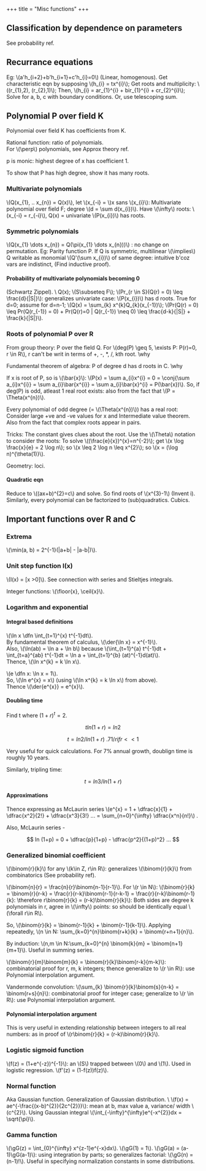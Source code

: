 +++
title = "Misc functions"
+++

## Classification by dependence on parameters
See probability ref.

## Recurrance equations
Eg: \\(a'h_{i+2}+b'h_{i+1}+c'h_{i}=0\\) (Linear, homogenous). Get characteristic eqn by supposing \\(h_{i} = tx^{i}\\); Get roots and multiplicity: \\((r_{1},2), (r_{2},1)\\); Then, \\(h_{i} = ar_{1}^{i} + bir_{1}^{i} + cr_{2}^{i}\\); Solve for a, b, c with boundary conditions. Or, use telescoping sum.

## Polynomial P over field K
Polynomial over field K has coefficients from K. 

Rational function: ratio of polynomials.  
For \\(\perp\\) polynomials, see Approx theory ref.  

p is monic: highest degree of x has coefficient 1.

To show that P has high degree, show it has many roots.

### Multivariate polynomials
\\(Q(x_{1}, .. x_{n}) = Q(x)\\), let \\(x_{-i} = \\)x sans \\(x_{i}\\): Multivariate polynomial over field F; degree \\(d = \sum d(x_{i})\\). Have \\(\infty\\) roots: \\(x_{-i} = r_{-i}\\), Q(x) = univariate \\(P(x_{i})\\) has roots.

### Symmetric polynomials
\\(Q(x_{1} \dots x_{n}) = Q(\pi(x_{1} \dots x_{n}))\\) : no change on permutation. Eg: Parity function P. If Q is symmetric, multilinear \\(\implies\\) Q writable as monomial \\(Q'(\sum x_{i})\\) of same degree: intuitive b'coz vars are indistinct, (Find inductive proof).

#### Probability of multivariate polynomials becoming 0
(Schwartz Zippel). \\
Q(x); \\(S\subseteq F\\); \\(Pr_{r \in S}(Q(r) = 0) \leq \frac{d}{|S|}\\): generalizes univariate case: \\(P(x_{i})\\) has d roots. True for d=0; assume for d=n-1; \\(Q(x) = \sum_{k} x^{k}Q_{k}(x_{-1})\\); \\(Pr(Q(r) = 0) \leq Pr(Q(r_{-1}) = 0) + Pr(Q(r)=0 | Q(r_{-1}) \neq 0) \leq \frac{d-k}{|S|} + \frac{k}{|S|}\\).

### Roots of polynomial P over R
From group theory: P over the field Q. For \\(deg(P) \geq 5, \exists P: P(r)=0, r \in R\\), r can't be writ in terms of +, -, *, /, kth root. \why

Fundamental theorem of algebra: P of degree d has d roots in C. \why

If x is root of P, so is \\(\bar{x}\\): \\(P(x) = \sum a_{i}x^{i} = 0 = \conj{\sum a_{i}x^{i}} = \sum a_{i}\bar{x^{i}} = \sum a_{i}\bar{x}^{i} = P(\bar{x})\\). So, if deg(P) is odd, atleast 1 real root exists: also from the fact that \\(P = \Theta(x^{n})\\).

Every polynomial of odd degree (= \\(\Theta(x^{n})\\)) has a real root: Consider large +ve and -ve values for x and Intermediate value theorem. Also from the fact that complex roots appear in pairs.

Tricks: The constant gives clues about the root. Use the \\(\Theta\\) notation to consider the roots: To solve \\((\frac{e}{x})^{x}=n^{-2}\\); get \\(x \log \frac{x}{e} = 2 \log n\\); so \\(x \leq 2 \log n \leq x^{2}\\); so \\(x = (\log n)^{\theta(1)}\\).

Geometry: loci.

#### Quadratic eqn
Reduce to \\((ax+b)^{2}=c\\) and solve. So find roots of \\(x^{3}-1\\) (Invent i). Similarly, every polynomial can be factorized to (sub)quadratics. Cubics.

## Important functions over R and C
### Extrema
\\(\min(a, b) = 2^{-1}(|a+b| - |a-b|)\\).

### Unit step function I(x)
\\(I(x) = [x >0]\\). See connection with series and Stieltjes integrals.

Integer functions: \\(\floor{x}, \ceil{x}\\).

### Logarithm and exponential
#### Integral based definitions
\\(\ln x \dfn \int_{t=1}^{x} t^{-1}dt\\).  
By fundamental theorem of calculus, \\(\der{\ln x} = x^{-1}\\).  
Also, \\(\ln(ab) = \ln a + \ln b\\) because \\(\int_{t=1}^{a} t^{-1}dt + \int_{t=a}^{ab} t^{-1}dt = \ln a + \int_{t=1}^{b} (at)^{-1}d(at)\\).  
Thence, \\(\ln x^{k} = k \ln x\\).

\\(e \dfn x: \ln x = 1\\).   
So, \\(\ln e^{x} = x\\) (using \\(\ln x^{k} = k \ln x\\) from above).  
Thence \\(\der{e^{x}} = e^{x}\\).  

#### Doubling time
Find t where $(1+r)^t = 2$.  

$$t ln(1+r)  = ln2 $$

$$t = ln2/ln(1+r) ~ .71/r if r << 1 $$

Very useful for quick calculations. For 7% annual growth, doublign time is roughly 10 years.

Similarly, tripling time:

$$t = ln3/ln(1+r)$$


#### Approximations
Thence expressing as McLaurin series \\(e^{x} = 1 + \dfrac{x}{1} +  \dfrac{x^2}{2!} +  \dfrac{x^3}{3!} ... = \sum_{n=0}^{\infty} \dfrac{x^n}{n!}\\) .

Also, McLaurin series - 

$$ ln (1+p) = 0 + \dfrac{p}{1+p} - \dfrac{p^2}{(1+p)^2} ... $$ 

### Generalized binomial coefficient
\\(\binom{r}{k}\\) for any \\(k\in Z, r\in R\\): generalizes \\(\binom{r}{k}\\) from combinatorics (See probability ref).

\\(\binom{n}{r} = \frac{n}{r}\binom{n-1}{r-1}\\). For \\(r \in N\\): \\(\binom{r}{k} = \binom{r}{r-k} = \frac{r}{r-k}\binom{r-1}{r-k-1} = \frac{r}{r-k}\binom{r-1}{k}: \therefore r\binom{r}{k} = (r-k)\binom{r}{k}\\): Both sides are degree k polynomials in r, agree in \\(\infty\\) points: so should be identically equal \\(\forall r\in R\\).

So, \\(\binom{r}{k} = \binom{r-1}{k} + \binom{r-1}{k-1}\\). Applying repeatedly, \\(n \in N: \sum_{k=0}^{n}\binom{r+k}{k} = \binom{r+n+1}{n}\\).

By induction: \\(n,m \in N:\sum_{k=0}^{n} \binom{k}{m} = \binom{n+1}{m+1}\\). Useful in summing series.

\\(\binom{r}{m}\binom{m}{k} = \binom{r}{k}\binom{r-k}{m-k}\\): combinatorial proof for r, m, k integers; thence generalize to \\(r \in R\\): use Polynomial interpolation argument.

Vandermonde convolution: \\(\sum_{k} \binom{r}{k}\binom{s}{n-k} = \binom{r+s}{n}\\): combinatorial proof for integer case; generalize to \\(r \in R\\): use Polynomial interpolation argument.

#### Polynomial interpolation argument
This is very useful in extending relationship between integers to all real numbers: as in proof of \\(r\binom{r}{k} = (r-k)\binom{r}{k}\\).

### Logistic sigmoid function
\\(f(z) = (1+e^{-z})^{-1}\\): an \\(S\\) trapped between \\(0\\) and \\(1\\). Used in logistic regression. \\(f'(z) = (1-f(z))f(z)\\).

### Normal function
Aka Gaussian function. Generalization of Gaussian distribution. \\
\\(f(x) = ae^{-\frac{(x-b)^{2}}{2c^{2}}}\\): mean at b, max value a, variance/ width \\(c^{2}\\). Using Gaussian integral \\(\int_{-\infty}^{\infty}e^{-x^{2}}dx = \sqrt{\pi}\\).

### Gamma function
\\(\gG(z) = \int_{0}^{\infty} x^{z-1}e^{-x}dx\\). \\(\gG(1) = 1\\). \\(\gG(a) = (a-1)\gG(a-1)\\): using integration by parts; so generalizes factorial: \\(\gG(n) = (n-1)!\\). Useful in specifying normalization constants in some distributions.


